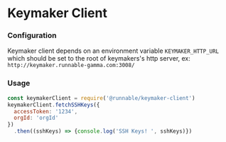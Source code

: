# Keymaker Client

### Configuration
Keymaker client depends on an environment variable `KEYMAKER_HTTP_URL` which should be set to the root of keymakers's http server, ex: `http://keymaker.runnable-gamma.com:3008/`

### Usage
```javascript
const keymakerClient = require('@runnable/keymaker-client')
keymakerClient.fetchSSHKeys({
  accessToken: '1234',
  orgId: 'orgId'
})
  .then((sshKeys) => {console.log('SSH Keys! ', sshKeys)})
```
